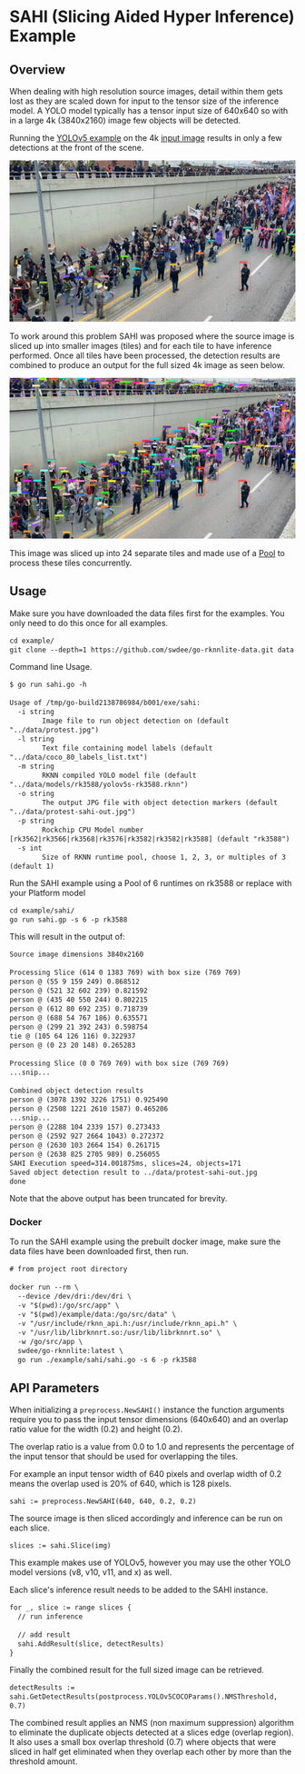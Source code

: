 # SAHI (Slicing Aided Hyper Inference) Example

## Overview

When dealing with high resolution source images, detail within them gets lost
as they are scaled down for input to the tensor size of the inference model.  A
YOLO model typically has a tensor input size of 640x640 so with in a large 4k 
(3840x2160) image few objects will be detected.

Running the [YOLOv5 example](../yolov5) on the 4k 
[input image](https://github.com/swdee/go-rknnlite-data/raw/master/protest.jpg) results in
only a few detections at the front of the scene.

![Protest YOLOv5 Output](https://github.com/swdee/go-rknnlite-data/raw/master/docimg/protest-yolov5-out-scaled.jpg)

To work around this problem SAHI was proposed where the source image is sliced 
up into smaller images (tiles) and for each tile to have inference performed.  Once
all tiles have been processed, the detection results are combined to produce
an output for the full sized 4k image as seen below.

![Protest SAHI Output](https://github.com/swdee/go-rknnlite-data/raw/master/docimg/protest-sahi-out-scaled.jpg)

This image was sliced up into 24 separate tiles and made use of a [Pool](../pool)
to process these tiles concurrently.


## Usage

Make sure you have downloaded the data files first for the examples.
You only need to do this once for all examples.

```
cd example/
git clone --depth=1 https://github.com/swdee/go-rknnlite-data.git data
```


Command line Usage.
```
$ go run sahi.go -h

Usage of /tmp/go-build2138786984/b001/exe/sahi:
  -i string
        Image file to run object detection on (default "../data/protest.jpg")
  -l string
        Text file containing model labels (default "../data/coco_80_labels_list.txt")
  -m string
        RKNN compiled YOLO model file (default "../data/models/rk3588/yolov5s-rk3588.rknn")
  -o string
        The output JPG file with object detection markers (default "../data/protest-sahi-out.jpg")
  -p string
        Rockchip CPU Model number [rk3562|rk3566|rk3568|rk3576|rk3582|rk3582|rk3588] (default "rk3588")
  -s int
        Size of RKNN runtime pool, choose 1, 2, 3, or multiples of 3 (default 1)
```


Run the SAHI example using a Pool of 6 runtimes on rk3588 or replace with your 
Platform model
```
cd example/sahi/
go run sahi.gp -s 6 -p rk3588
```

This will result in the output of:
```
Source image dimensions 3840x2160

Processing Slice (614 0 1383 769) with box size (769 769)
person @ (55 9 159 249) 0.868512
person @ (521 32 602 239) 0.821592
person @ (435 40 550 244) 0.802215
person @ (612 80 692 235) 0.718739
person @ (688 54 767 186) 0.635571
person @ (299 21 392 243) 0.598754
tie @ (105 64 126 116) 0.322937
person @ (0 23 20 148) 0.265283

Processing Slice (0 0 769 769) with box size (769 769)
...snip...

Combined object detection results
person @ (3078 1392 3226 1751) 0.925490
person @ (2508 1221 2610 1587) 0.465206
...snip...
person @ (2288 104 2339 157) 0.273433
person @ (2592 927 2664 1043) 0.272372
person @ (2630 103 2664 154) 0.261715
person @ (2638 825 2705 989) 0.256055
SAHI Execution speed=314.001875ms, slices=24, objects=171
Saved object detection result to ../data/protest-sahi-out.jpg
done
```

Note that the above output has been truncated for brevity.


### Docker

To run the SAHI example using the prebuilt docker image, make sure the data files have been downloaded first,
then run.
```
# from project root directory

docker run --rm \
  --device /dev/dri:/dev/dri \
  -v "$(pwd):/go/src/app" \
  -v "$(pwd)/example/data:/go/src/data" \
  -v "/usr/include/rknn_api.h:/usr/include/rknn_api.h" \
  -v "/usr/lib/librknnrt.so:/usr/lib/librknnrt.so" \
  -w /go/src/app \
  swdee/go-rknnlite:latest \
  go run ./example/sahi/sahi.go -s 6 -p rk3588
```


## API Parameters

When initializing a `preprocess.NewSAHI()` instance the function arguments
require you to pass the input tensor dimensions (640x640) and an overlap ratio value
for the width (0.2) and height (0.2).

The overlap ratio is a value from 0.0 to 1.0 and represents the percentage of the 
input tensor that should be used for overlapping the tiles.

For example an input tensor width of 640 pixels and overlap width of 0.2 means 
the overlap used is 20% of 640, which is 128 pixels.

```
sahi := preprocess.NewSAHI(640, 640, 0.2, 0.2)
```

The source image is then sliced accordingly and inference can be run on each slice. 
```
slices := sahi.Slice(img)
```

This example makes use of YOLOv5, however you may use the other YOLO model versions
(v8, v10, v11, and x) as well.

Each slice's inference result needs to be added to the SAHI instance.
```
for _, slice := range slices {
  // run inference
  
  // add result
  sahi.AddResult(slice, detectResults)
}
```

Finally the combined result for the full sized image can be retrieved.
```
detectResults := sahi.GetDetectResults(postprocess.YOLOv5COCOParams().NMSThreshold, 0.7)
```

The combined result applies an NMS (non maximum suppression) algorithm to
eliminate the duplicate objects detected at a slices edge (overlap region).  It also
uses a small box overlap threshold (0.7) where objects that were sliced in half
get eliminated when they overlap each other by more than the threshold amount.


